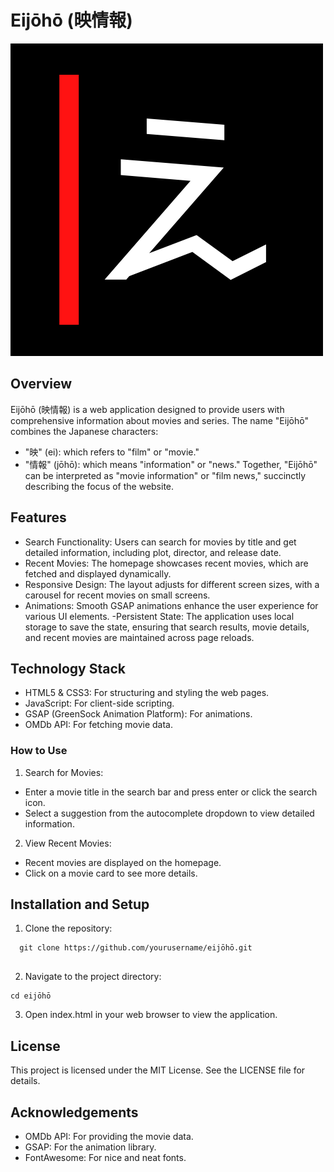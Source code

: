 # Eijōhō (映情報)

![Alt text](./assets/heroLogo.png)


## Overview
Eijōhō (映情報) is a web application designed to provide users with comprehensive information about movies and series. The name "Eijōhō" combines the Japanese characters:

- "映" (ei): which refers to "film" or "movie."
- "情報" (jōhō): which means "information" or "news."
Together, "Eijōhō" can be interpreted as "movie information" or "film news," succinctly describing the focus of the website.

## Features
- Search Functionality: Users can search for movies by title and get detailed information, including plot, director, and release date.
- Recent Movies: The homepage showcases recent movies, which are fetched and displayed dynamically.
- Responsive Design: The layout adjusts for different screen sizes, with a carousel for recent movies on small screens.
- Animations: Smooth GSAP animations enhance the user experience for various UI elements.
-Persistent State: The application uses local storage to save the state, ensuring that search results, movie details, and recent movies are maintained across page reloads.

## Technology Stack
 - HTML5 & CSS3: For structuring and styling the web pages.
 - JavaScript: For client-side scripting.
 - GSAP (GreenSock Animation Platform): For animations.
-  OMDb API: For fetching movie data.

### How to Use
1. Search for Movies:

- Enter a movie title in the search bar and press enter or click the search icon.
- Select a suggestion from the autocomplete dropdown to view detailed information.

2. View Recent Movies:

- Recent movies are displayed on the homepage.
- Click on a movie card to see more details.

## Installation and Setup
1. Clone the repository:

```
  git clone https://github.com/yourusername/eijōhō.git
 
```
 2. Navigate to the project directory:
 ```
cd eijōhō
```
3. Open index.html in your web browser to view the application.



##  License
This project is licensed under the MIT License. See the LICENSE file for details.

## Acknowledgements
- OMDb API: For providing the movie data.
- GSAP: For the animation library.
- FontAwesome: For nice and neat fonts.